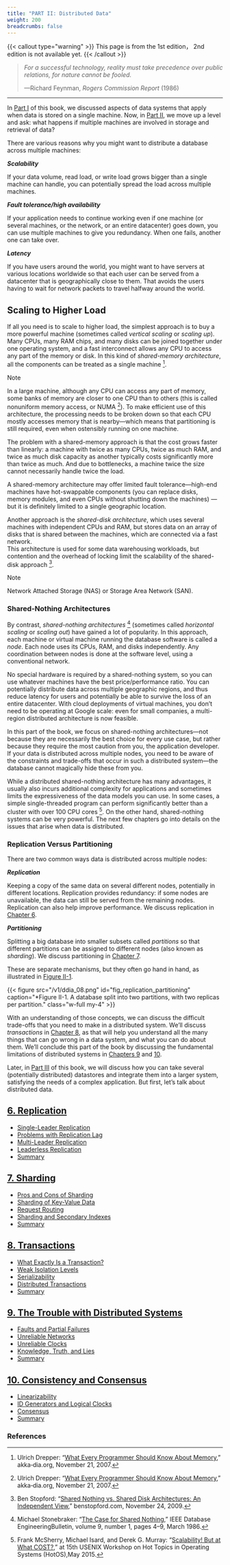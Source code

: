 ```yaml
---
title: "PART II: Distributed Data"
weight: 200
breadcrumbs: false
---
```


{{< callout type="warning" >}}
This page is from the 1st edition， 2nd edition is not available yet.
{{< /callout >}}

> *For a successful technology, reality must take precedence over public relations, for nature cannot be fooled.*
>
> —Richard Feynman, *Rogers Commission Report* (1986)

-------

In [Part I](/en/part-i) of this book, we discussed aspects of data systems that apply when data is stored on a single machine. Now, in [Part II](/en/part-ii), 
we move up a level and ask: what happens if multiple machines are involved in storage and retrieval of data?

There are various reasons why you might want to distribute a database across multiple machines:

***Scalability***

If your data volume, read load, or write load grows bigger than a single machine can handle, you can potentially spread the load across multiple machines.

***Fault tolerance/high availability***

If your application needs to continue working even if one machine (or several machines, or the network, or an entire datacenter) goes down, 
you can use multiple machines to give you redundancy. When one fails, another one can take over.

***Latency***

If you have users around the world, you might want to have servers at various locations worldwide so that each user can be served from a datacenter that is geographically close to them. 
That avoids the users having to wait for network packets to travel halfway around the world.



## Scaling to Higher Load

If all you need is to scale to higher load, the simplest approach is to buy a more powerful machine (sometimes called *vertical scaling* or *scaling up*). Many CPUs, many RAM chips, and many disks can be joined together under one operating system, 
and a fast interconnect allows any CPU to access any part of the memory or disk. In this kind of *shared-memory architecture*, all the components can be treated as a single machine [^1].

> [!NOTE]
> In a large machine, although any CPU can access any part of memory, some banks of memory are closer to one CPU than to others (this is called nonuniform memory access, or NUMA [^1]). 
> To make efficient use of this architecture, the processing needs to be broken down so that each CPU mostly accesses memory that is nearby—which means that partitioning is still required, even when ostensibly running on one machine.

The problem with a shared-memory approach is that the cost grows faster than linearly: a machine with twice as many CPUs, twice as much RAM, and twice as much disk capacity as another typically costs significantly more than twice as much. 
And due to bottlenecks, a machine twice the size cannot necessarily handle twice the load.

A shared-memory architecture may offer limited fault tolerance—high-end machines have hot-swappable components (you can replace disks, memory modules, and even CPUs without shutting down the machines) — but it is definitely limited to a single geographic location.

Another approach is the *shared-disk architecture*, which uses several machines with independent CPUs and RAM, but stores data on an array of disks that is shared between the machines, which are connected via a fast network.  
This architecture is used for some data warehousing workloads, but contention and the overhead of locking limit the scalability of the shared-disk approach [^2].

> [!NOTE]
> Network Attached Storage (NAS) or Storage Area Network (SAN).



### Shared-Nothing Architectures

By contrast, *shared-nothing architectures* [^3] (sometimes called *horizontal scaling* or *scaling out*) have gained a lot of popularity. 
In this approach, each machine or virtual machine running the database software is called a *node*. 
Each node uses its CPUs, RAM, and disks independently. Any coordination between nodes is done at the software level, using a conventional network.

No special hardware is required by a shared-nothing system, so you can use whatever machines have the best price/performance ratio. 
You can potentially distribute data across multiple geographic regions, and thus reduce latency for users and potentially be able to survive the loss of an entire datacenter. 
With cloud deployments of virtual machines, you don’t need to be operating at Google scale: even for small companies, a multi-region distributed architecture is now feasible.

In this part of the book, we focus on shared-nothing architectures—not because they are necessarily the best choice for every use case, but rather because they require the most caution from you, the application developer. 
If your data is distributed across multiple nodes, you need to be aware of the constraints and trade-offs that occur in such a distributed system—the database cannot magically hide these from you.

While a distributed shared-nothing architecture has many advantages, it usually also incurs additional complexity for applications and sometimes limits the expressiveness of the data models you can use. 
In some cases, a simple single-threaded program can perform significantly better than a cluster with over 100 CPU cores [^4]. On the other hand, shared-nothing systems can be very powerful. 
The next few chapters go into details on the issues that arise when data is distributed.

### Replication Versus Partitioning

There are two common ways data is distributed across multiple nodes:

***Replication***

Keeping a copy of the same data on several different nodes, potentially in different locations. 
Replication provides redundancy: if some nodes are unavailable, the data can still be served from the remaining nodes. 
Replication can also help improve performance. We discuss replication in [Chapter 6](/en/ch6).

***Partitioning***

 Splitting a big database into smaller subsets called *partitions* so that different partitions can be assigned to different nodes (also known as *sharding*). 
 We discuss partitioning in [Chapter 7](/en/ch7).

These are separate mechanisms, but they often go hand in hand, as illustrated in [Figure II-1](#fig_replication_partitioning).

{{< figure src="/v1/ddia_08.png" id="fig_replication_partitioning" caption="*Figure II-1. A database split into two partitions, with two replicas per partition." class="w-full my-4" >}}

With an understanding of those concepts, we can discuss the difficult trade-offs that you need to make in a distributed system. 
We’ll discuss *transactions* in [Chapter 8](/en/ch8), as that will help you understand all the many things that can go wrong in a data system, and what you can do about them. 
We’ll conclude this part of the book by discussing the fundamental limitations of distributed systems in [Chapters 9](/en/ch9) and [10](/en/ch10).

Later, in [Part III](/en/part-iii) of this book, we will discuss how you can take several (potentially distributed) datastores and integrate them into a larger system, 
satisfying the needs of a complex application. But first, let’s talk about distributed data.


## [6. Replication](/en/ch6)
- [Single-Leader Replication](/en/ch6#sec_replication_leader)
- [Problems with Replication Lag](/en/ch6#sec_replication_lag)
- [Multi-Leader Replication](/en/ch6#sec_replication_multi_leader)
- [Leaderless Replication](/en/ch6#sec_replication_leaderless)
- [Summary](/en/ch6#summary)

## [7. Sharding](/en/ch7)
- [Pros and Cons of Sharding](/en/ch7#sec_sharding_reasons)
- [Sharding of Key-Value Data](/en/ch7#sec_sharding_key_value)
- [Request Routing](/en/ch7#sec_sharding_routing)
- [Sharding and Secondary Indexes](/en/ch7#sec_sharding_secondary_indexes)
- [Summary](/en/ch7#summary)

## [8. Transactions](/en/ch8)
- [What Exactly Is a Transaction?](/en/ch8#sec_transactions_overview)
- [Weak Isolation Levels](/en/ch8#sec_transactions_isolation_levels)
- [Serializability](/en/ch8#sec_transactions_serializability)
- [Distributed Transactions](/en/ch8#sec_transactions_distributed)
- [Summary](/en/ch8#summary)

## [9. The Trouble with Distributed Systems](/en/ch9)
- [Faults and Partial Failures](/en/ch9#sec_distributed_partial_failure)
- [Unreliable Networks](/en/ch9#sec_distributed_networks)
- [Unreliable Clocks](/en/ch9#sec_distributed_clocks)
- [Knowledge, Truth, and Lies](/en/ch9#sec_distributed_truth)
- [Summary](/en/ch9#summary)

## [10. Consistency and Consensus](/en/ch10)
- [Linearizability](/en/ch10#sec_consistency_linearizability)
- [ID Generators and Logical Clocks](/en/ch10#sec_consistency_logical)
- [Consensus](/en/ch10#sec_consistency_consensus)
- [Summary](/en/ch10#summary)


### References

[^1]: Ulrich Drepper: “[What Every Programmer Should Know About Memory](https://people.freebsd.org/~lstewart/articles/cpumemory.pdf),” akka‐dia.org, November 21, 2007.
[^2]: Ben Stopford: “[Shared Nothing vs. Shared Disk Architectures: An Independent View](http://www.benstopford.com/2009/11/24/understanding-the-shared-nothing-architecture/),” benstopford.com, November 24, 2009.
[^3]: Michael Stonebraker: “[The Case for Shared Nothing](http://db.cs.berkeley.edu/papers/hpts85-nothing.pdf),” IEEE Database EngineeringBulletin, volume 9, number 1, pages 4–9, March 1986.
[^4]: Frank McSherry, Michael Isard, and Derek G. Murray: “[Scalability! But at What COST?](http://www.frankmcsherry.org/assets/COST.pdf),” at 15th USENIX Workshop on Hot Topics in Operating Systems (HotOS),May 2015.
